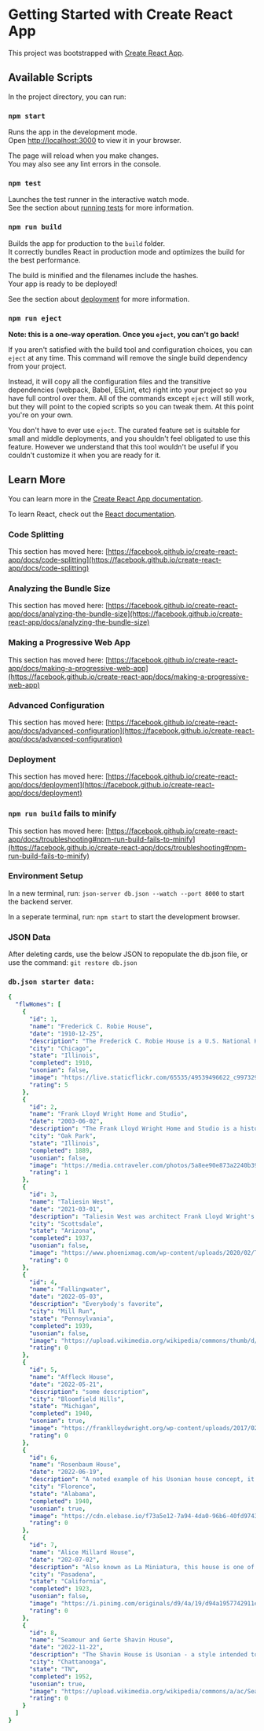 # Getting Started with Create React App

This project was bootstrapped with [Create React App](https://github.com/facebook/create-react-app).

## Available Scripts

In the project directory, you can run:

### `npm start`

Runs the app in the development mode.\
Open [http://localhost:3000](http://localhost:3000) to view it in your browser.

The page will reload when you make changes.\
You may also see any lint errors in the console.

### `npm test`

Launches the test runner in the interactive watch mode.\
See the section about [running tests](https://facebook.github.io/create-react-app/docs/running-tests) for more information.

### `npm run build`

Builds the app for production to the `build` folder.\
It correctly bundles React in production mode and optimizes the build for the best performance.

The build is minified and the filenames include the hashes.\
Your app is ready to be deployed!

See the section about [deployment](https://facebook.github.io/create-react-app/docs/deployment) for more information.

### `npm run eject`

**Note: this is a one-way operation. Once you `eject`, you can't go back!**

If you aren't satisfied with the build tool and configuration choices, you can `eject` at any time. This command will remove the single build dependency from your project.

Instead, it will copy all the configuration files and the transitive dependencies (webpack, Babel, ESLint, etc) right into your project so you have full control over them. All of the commands except `eject` will still work, but they will point to the copied scripts so you can tweak them. At this point you're on your own.

You don't have to ever use `eject`. The curated feature set is suitable for small and middle deployments, and you shouldn't feel obligated to use this feature. However we understand that this tool wouldn't be useful if you couldn't customize it when you are ready for it.

## Learn More

You can learn more in the [Create React App documentation](https://facebook.github.io/create-react-app/docs/getting-started).

To learn React, check out the [React documentation](https://reactjs.org/).

### Code Splitting

This section has moved here: [https://facebook.github.io/create-react-app/docs/code-splitting](https://facebook.github.io/create-react-app/docs/code-splitting)

### Analyzing the Bundle Size

This section has moved here: [https://facebook.github.io/create-react-app/docs/analyzing-the-bundle-size](https://facebook.github.io/create-react-app/docs/analyzing-the-bundle-size)

### Making a Progressive Web App

This section has moved here: [https://facebook.github.io/create-react-app/docs/making-a-progressive-web-app](https://facebook.github.io/create-react-app/docs/making-a-progressive-web-app)

### Advanced Configuration

This section has moved here: [https://facebook.github.io/create-react-app/docs/advanced-configuration](https://facebook.github.io/create-react-app/docs/advanced-configuration)

### Deployment

This section has moved here: [https://facebook.github.io/create-react-app/docs/deployment](https://facebook.github.io/create-react-app/docs/deployment)

### `npm run build` fails to minify

This section has moved here: [https://facebook.github.io/create-react-app/docs/troubleshooting#npm-run-build-fails-to-minify](https://facebook.github.io/create-react-app/docs/troubleshooting#npm-run-build-fails-to-minify)


### Environment Setup

In a new terminal, run: `json-server db.json --watch --port 8000` to start the backend server.

In a seperate terminal, run: `npm start` to start the development browser.


### JSON Data

After deleting cards, use the below JSON to repopulate the db.json file, or use the command:  `git restore db.json`

### `db.json starter data:`

```yaml
{
  "flwHomes": [
    {
      "id": 1,
      "name": "Frederick C. Robie House",
      "date": "1910-12-25",
      "description": "The Frederick C. Robie House is a U.S. National Historic Landmark now on the campus of the University of Chicago in the South Side neighborhood of Hyde Park in Chicago, Illinois. ",
      "city": "Chicago",
      "state": "Illinois",
      "completed": 1910,
      "usonian": false,
      "image": "https://live.staticflickr.com/65535/49539496622_c997329f78_b.jpg",
      "rating": 5
    },
    {
      "id": 2,
      "name": "Frank Lloyd Wright Home and Studio",
      "date": "2003-06-02",
      "description": "The Frank Lloyd Wright Home and Studio is a historic house and design studio in Oak Park, Illinois, which was designed and owned by architect Frank Lloyd Wright. First built in 1889 and added to over the years, the home and studio is furnished with original Wright-designed furniture and textiles.",
      "city": "Oak Park",
      "state": "Illinois",
      "completed": 1889,
      "usonian": false,
      "image": "https://media.cntraveler.com/photos/5a8ee90e873a2240b39fffea/16:9/w_2560,c_limit/Frank-Lloyd-Wright-House-and-Studio-Tour_2018_StudioFacade_JamesCaulfield_July2017.jpg",
      "rating": 1
    },
    {
      "id": 3,
      "name": "Taliesin West",
      "date": "2021-03-01",
      "description": "Taliesin West was architect Frank Lloyd Wright's winter home and studio in the desert from 1937 until his death in 1959 at the age of 91. Today it is the headquarters of the Frank Lloyd Wright Foundation.",
      "city": "Scottsdale",
      "state": "Arizona",
      "completed": 1937,
      "usonian": false,
      "image": "https://www.phoenixmag.com/wp-content/uploads/2020/02/Taliesin-West_Front-evening-1_Photo-credit-Andrew-Pielage_copyright-Frank-Lloyd-Wright-Foundation.jpg",
      "rating": 0
    },
    {
      "id": 4,
      "name": "Fallingwater",
      "date": "2022-05-03",
      "description": "Everybody's favorite",
      "city": "Mill Run",
      "state": "Pennsylvania",
      "completed": 1939,
      "usonian": false,
      "image": "https://upload.wikimedia.org/wikipedia/commons/thumb/d/dd/Fallingwater%2C_also_known_as_the_Edgar_J._Kaufmann%2C_Sr.%2C_residence%2C_Pennsylvania%2C_by_Carol_M._Highsmith.jpg/1280px-Fallingwater%2C_also_known_as_the_Edgar_J._Kaufmann%2C_Sr.%2C_residence%2C_Pennsylvania%2C_by_Carol_M._Highsmith.jpg",
      "rating": 0
    },
    {
      "id": 5,
      "name": "Affleck House",
      "date": "2022-05-21",
      "description": "some description",
      "city": "Bloomfield Hills",
      "state": "Michigan",
      "completed": 1940,
      "usonian": true,
      "image": "https://franklloydwright.org/wp-content/uploads/2017/02/Affleck_House_dusk_9-3-14_0066-fused-dc2_br-1382x640.jpg",
      "rating": 0
    },
    {
      "id": 6,
      "name": "Rosenbaum House",
      "date": "2022-06-19",
      "description": "A noted example of his Usonian house concept, it is the only Wright building in Alabama, and is one of only 26 pre-World War II Usonian houses. Wright scholar John Sergeant called it \"the purest example of the Usonian.\" ",
      "city": "Florence",
      "state": "Alabama",
      "completed": 1940,
      "usonian": true,
      "image": "https://cdn.elebase.io/f73a5e12-7a94-4da0-96b6-40fd97435fd2/0d93ebe9-9504-472c-a420-96f8cb15e144-tend06a574fe5dfda9e5.jpg?w=680&h=382&fit=crop&rot=auto&dpr=2&q=75",
      "rating": 0
    },
    {
      "id": 7,
      "name": "Alice Millard House",
      "date": "202-07-02",
      "description": "Also known as La Miniatura, this house is one of four of Wright's \"textile block\" houses - all built in Los Angeles County. The initial critical response to Millard House and the textile block structures was not positive. Over the years, critical views of Millard House became positive, and it is now considered one of Wright's finest works.",
      "city": "Pasadena",
      "state": "California",
      "completed": 1923,
      "usonian": false,
      "image": "https://i.pinimg.com/originals/d9/4a/19/d94a1957742911e2b3a48b73541026cd.jpg",
      "rating": 0
    },
    {
      "id": 8,
      "name": "Seamour and Gerte Shavin House",
      "date": "2022-11-22",
      "description": "The Shavin House is Usonian - a style intended to represent the natvie architectural style of the United States.  Usonian homes lack ornamentation and instead focus on design integration between nature, community, and scale. It is the only building designed by Frank Lloyd Wright in Tennessee. ",
      "city": "Chattanooga",
      "state": "TN",
      "completed": 1952,
      "usonian": true,
      "image": "https://upload.wikimedia.org/wikipedia/commons/a/ac/Seamour_and_Gerte_Shavin_House.jpg",
      "rating": 0
    }
  ]
}
```

